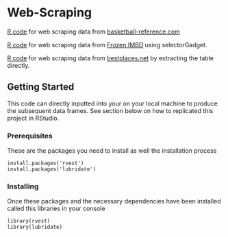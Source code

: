 # Web-Scraping

[R code](https://github.com/nbizzle23/Web-Scraping/blob/master/ScrapingNBAdata.R) for web scraping data from [basketball-reference.com](https://www.basketball-reference.com/)

[R code](https://github.com/nbizzle23/Web-Scraping/blob/master/Web%20Scraping%20with%20SelectorGadget.R) for web scraping data from [Frozen IMBD](https://www.imdb.com/title/tt2294629/) using selectorGadget.


[R code](https://github.com/nbizzle23/Web-Scraping/blob/master/Webscraping%20Extracting%20Table.R) for web scraping data from [bestplaces.net](http://www.bestplaces.net/climate/city/florida/orlando) by extracting the table directly.


## Getting Started

This code can directly inputted into your on your local machine to produce the subsequent data frames. See section below on how to replicated this project in RStudio.

### Prerequisites

These are the packages you need to install as well the installation process 

```
install.packages('rvest')
install.packages('lubridate')
```

### Installing

Once these packages and the necessary dependencies have been installed called this libraries in your console 

```
library(rvest)
library(lubridate)
```

